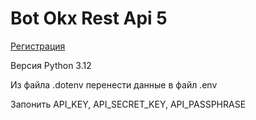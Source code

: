 <h1>Bot Okx Rest Api 5</h1>
<p>
<a href="https://www.okx.com/join/26485664">Регистрация</a>
</p>
<p>Версия Python 3.12</p>
<p>Из файла .dotenv перенести данные в файл .env</p>
<p>Запонить API_KEY, API_SECRET_KEY, API_PASSPHRASE</p>